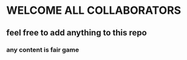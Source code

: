 # WELCOME ALL COLLABORATORS 
## feel free to add anything to this repo
### any content is fair game 
